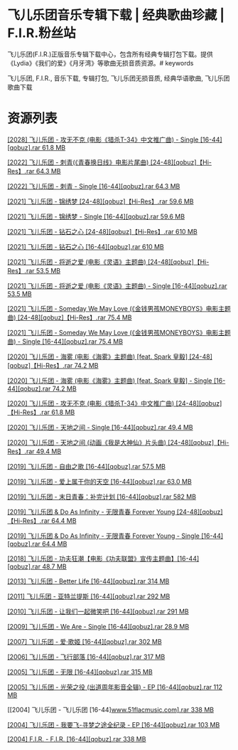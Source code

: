 # 飞儿乐团音乐专辑下载 | 经典歌曲珍藏 | F.I.R.粉丝站

 飞儿乐团(F.I.R.)正版音乐专辑下载中心，包含所有经典专辑打包下载。提供《Lydia》《我们的爱》《月牙湾》等歌曲无损音质资源。# keywords

 飞儿乐团, F.I.R., 音乐下载, 专辑打包, 飞儿乐团无损音质, 经典华语歌曲, 飞儿乐团歌曲下载

# 资源列表

[[2028] 飞儿乐团 - 攻无不克 (电影《猎杀T-34》中文推广曲) - Single [16-44][qobuz].rar 61.8 MB](https://eagles-resource.netlify.app/)

[[2022] 飞儿乐团 - 刺青(《青春换日线》电影片尾曲) [24-48][qobuz]【Hi-Res】.rar 64.3 MB](https://eagles-resource.netlify.app/)

[[2022] 飞儿乐团 - 刺青 - Single [16-44][qobuz].rar 64.3 MB](https://eagles-resource.netlify.app/)

[[2021] 飞儿乐团 - 锦绣梦 [24-48][qobuz]【Hi-Res】.rar 59.6 MB](https://eagles-resource.netlify.app/)

[[2021] 飞儿乐团 - 锦绣梦 - Single [16-44][qobuz].rar 59.6 MB](https://eagles-resource.netlify.app/)

[[2021] 飞儿乐团 - 钻石之心 [24-48][qobuz]【Hi-Res】.rar 610 MB](https://eagles-resource.netlify.app/)

[[2021] 飞儿乐团 - 钻石之心 [16-44][qobuz].rar 610 MB](https://eagles-resource.netlify.app/)

[[2021] 飞儿乐团 - 将逝之爱 (电影《灵语》主题曲) [24-48][qobuz]【Hi-Res】.rar 53.5 MB](https://eagles-resource.netlify.app/)

[[2021] 飞儿乐团 - 将逝之爱 (电影《灵语》主题曲) - Single [16-44][qobuz].rar 53.5 MB](https://eagles-resource.netlify.app/)

[[2021] 飞儿乐团 - Someday We May Love (《金钱男孩MONEYBOYS》电影主题曲) [24-48][qobuz]【Hi-Res】.rar 75.4 MB](https://eagles-resource.netlify.app/)

[[2021] 飞儿乐团 - Someday We May Love (《金钱男孩MONEYBOYS》电影主题曲) - Single [16-44][qobuz].rar 75.4 MB](https://eagles-resource.netlify.app/)

[[2020] 飞儿乐团 - 海雾 (电影《海雾》主题曲) [feat. Spark 皇毅] [24-48][qobuz]【Hi-Res】.rar 74.2 MB](https://eagles-resource.netlify.app/)

[[2020] 飞儿乐团 - 海雾 (电影《海雾》主题曲) [feat. Spark 皇毅] - Single [16-44][qobuz].rar 74.2 MB](https://eagles-resource.netlify.app/)

[[2020] 飞儿乐团 - 攻无不克 (电影《猎杀T-34》中文推广曲) [24-48][qobuz]【Hi-Res】.rar 61.8 MB](https://eagles-resource.netlify.app/)

[[2020] 飞儿乐团 - 天地之间 - Single [16-44][qobuz].rar 49.4 MB](https://eagles-resource.netlify.app/)

[[2020] 飞儿乐团 - 天地之间 (动画《我是大神仙》片头曲) [24-48][qobuz]【Hi-Res】.rar 49.4 MB](https://eagles-resource.netlify.app/)

[[2019] 飞儿乐团 - 自由之歌 [16-44][qobuz].rar 57.5 MB](https://eagles-resource.netlify.app/)

[[2019] 飞儿乐团 - 爱上属于你的天空 [16-44][qobuz].rar 63.0 MB](https://eagles-resource.netlify.app/)

[[2019] 飞儿乐团 - 末日青春：补完计划 [16-44][qobuz].rar 582 MB](https://eagles-resource.netlify.app/)

[[2019] 飞儿乐团 & Do As Infinity - 无限青春 Forever Young [24-48][qobuz]【Hi-Res】.rar 64.4 MB](https://eagles-resource.netlify.app/)

[[2019] 飞儿乐团 & Do As Infinity - 无限青春 Forever Young - Single [16-44][qobuz].rar 64.4 MB](https://eagles-resource.netlify.app/)

[[2018] 飞儿乐团 - 功夫狂潮【电影《功夫联盟》宣传主题曲】[16-44][qobuz].rar 48.7 MB](https://eagles-resource.netlify.app/)

[[2013] 飞儿乐团 - Better Life [16-44][qobuz].rar 314 MB](https://eagles-resource.netlify.app/)

[[2011] 飞儿乐团 - 亚特兰提斯 [16-44][qobuz].rar 292 MB](https://eagles-resource.netlify.app/)

[[2010] 飞儿乐团 - 让我们一起微笑吧 [16-44][qobuz].rar 291 MB](https://eagles-resource.netlify.app/)

[[2009] 飞儿乐团 - We Are - Single [16-44][qobuz].rar 28.9 MB](https://eagles-resource.netlify.app/)

[[2007] 飞儿乐团 - 爱‧歌姬 [16-44][qobuz].rar 302 MB](https://eagles-resource.netlify.app/)

[[2006] 飞儿乐团 - 飞行部落 [16-44][qobuz].rar 317 MB](https://eagles-resource.netlify.app/)

[[2005] 飞儿乐团 - 无限 [16-44][qobuz].rar 315 MB](https://eagles-resource.netlify.app/)

[[2005] 飞儿乐团 - 光荣之役 (出道周年影音全辑) - EP [16-44][qobuz].rar 112 MB](https://eagles-resource.netlify.app/)

[[2004] 飞儿乐团 - 飞儿乐团 [16-44][www.51flacmusic.com].rar 338 MB](https://eagles-resource.netlify.app/)

[[2004] 飞儿乐团 - 我要飞-寻梦之途全纪录 - EP [16-44][qobuz].rar 103 MB](https://eagles-resource.netlify.app/)

[[2004] F.I.R. - F.I.R. [16-44][qobuz].rar 338 MB](https://eagles-resource.netlify.app/)
